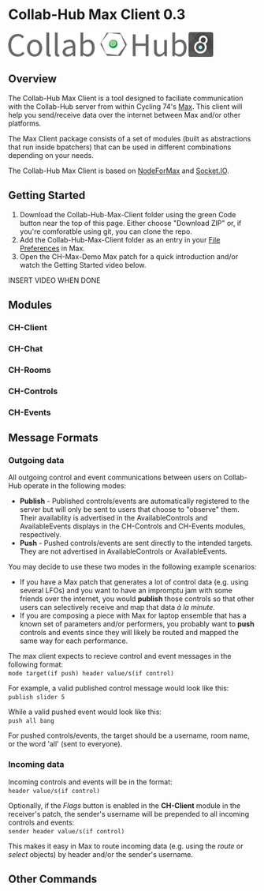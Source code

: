 # Collab-Hub Max Client 0.3

<img src="/img/CH-Title.png" alt="Collab-Hub Logo" height="50"/>        <img src="/img/Max-Logo.png" alt="Max Logo" height="50"/>

## Overview

The Collab-Hub Max Client is a tool designed to faciliate communication with the Collab-Hub server from within Cycling 74's [Max](https://cycling74.com/products/max). This client will help you send/receive data over the internet between Max and/or other platforms.

The Max Client package consists of a set of modules (built as abstractions that run inside bpatchers) that can be used in different combinations depending on your needs. 

The Collab-Hub Max Client is based on [NodeForMax](https://docs.cycling74.com/nodeformax/api/) and [Socket.IO](https://socket.io). 

## Getting Started

1. Download the Collab-Hub-Max-Client folder using the green Code button near the top of this page. Either choose "Download ZIP" or, if you're comforatble using git, you can clone the repo.
2. Add the Collab-Hub-Max-Client folder as an entry in your [File Preferences](https://docs.cycling74.com/max7/vignettes/file_preferences_window) in Max.
3. Open the CH-Max-Demo Max patch for a quick introduction and/or watch the Getting Started video below.

INSERT VIDEO WHEN DONE

## Modules

### CH-Client
### CH-Chat
### CH-Rooms
### CH-Controls
### CH-Events

## Message Formats

### Outgoing data
All outgoing control and event communications between users on Collab-Hub operate in the following modes:
- **Publish** - Published controls/events are automatically registered to the server but will only be sent to users that choose to "observe" them. Their availablity is advertised in the AvailableControls and AvailableEvents displays in the CH-Controls and CH-Events modules, respectively.
- **Push** - Pushed controls/events are sent directly to the intended targets. They are not advertised in AvailableControls or AvailableEvents.

You may decide to use these two modes in the following example scenarios:
- If you have a Max patch that generates a lot of control data (e.g. using several LFOs) and you want to have an impromptu jam with some friends over the internet, you would **publish** those controls so that other users can selectively receive and map that data *à la minute*.
- If you are composing a piece with Max for laptop ensemble that has a known set of parameters and/or performers, you probably want to **push** controls and events since they will likely be routed and mapped the same way for each performance.

The max client expects to recieve control and event messages in the following format:  
`mode target(if push) header value/s(if control)`

For example, a valid published control message would look like this:  
`publish slider 5`

While a valid pushed event would look like this:  
`push all bang`

For pushed controls/events, the target should be a username, room name, or the word 'all' (sent to everyone).

### Incoming data
Incoming controls and events will be in the format:  
`header value/s(if control)`

Optionally, if the *Flags* button is enabled in the **CH-Client** module in the receiver's patch, the sender's username will be prepended to all incoming controls and events:  
`sender header value/s(if control)`

This makes it easy in Max to route incoming data (e.g. using the *route* or *select* objects) by header and/or the sender's username.

## Other Commands